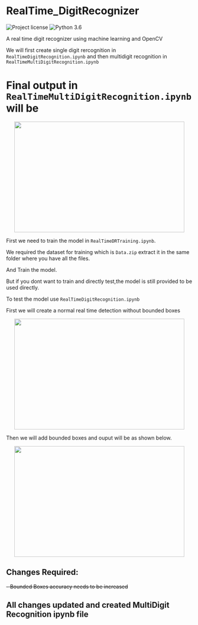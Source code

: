 # RealTime_DigitRecognizer

![Project license](https://img.shields.io/apm/l/vim-mode?style=plastic)
![Python 3.6](https://img.shields.io/badge/python-3.6-blue.svg)

A real time digit recognizer using machine learning and OpenCV



We will first create single digit rercognition in ```RealTimeDigitRecognition.ipynb``` and then multidigit recognition in ```RealTimeMultiDigitRecognition.ipynb```

# Final output in ```RealTimeMultiDigitRecognition.ipynb``` will be

<p align="center">
  <img width="460" height="300" src="https://user-images.githubusercontent.com/42001739/82968228-71e1ab80-9fea-11ea-8c55-53d5cdcc97d8.gif">
</p>




First we need to train the model in ```RealTimeDRTraining.ipynb```.

We required the dataset for training which is ```Data.zip``` extract it in the same folder where you have all the files.

And Train the model.

But if you dont want to train and directly test,the model is still provided to be used directly.

To test the model use ```RealTimeDigitRecognition.ipynb```

First we will create a normal real time detection without bounded boxes

<p align="center">
  <img width="460" height="300" src="https://user-images.githubusercontent.com/42001739/82623233-47b07800-9bfd-11ea-9c97-ebe53a8d4a09.PNG">
</p>

Then we will add bounded boxes and ouput will be as shown below.

<p align="center">
  <img width="460" height="300" src="https://user-images.githubusercontent.com/42001739/82623109-061fcd00-9bfd-11ea-9879-eb3437e5b5f3.png">
</p>

## Changes Required:
~~- Bounded Boxes accuracy needs to be increased~~

## All changes updated and created MultiDigit Recognition ipynb file
